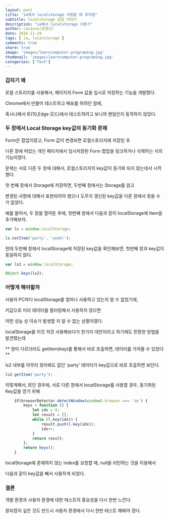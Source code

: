 ```yaml
---
layout: post
title: "ie에서 localstorage 사용할 때 유의점"
subtitle: localstorage 삽질 이야기
description: "ie에서 localstorage 사용기"
author: cacacoo(권형신)
date: 2016-11-29
tags: [ ie, localstorage ]
comments: true
share: true
image: 'images/learncomputer-programing.jpg'
thumbnail: 'images/learncomputer-programing.jpg'
categories: ['Tech']
---
```



### 갑자기 왜

로컬 스토리지를 사용해서, 페이지의 Form 값을 임시로 저장하는 기능을 개발했다.

Chrome에서 만들어 테스트하고 배포를 하려던 참에,

혹시나해서 IE(10,Edge 모드)에서 테스트하려고 보니까 왠일인지 동작하지 않았다.


### 두 창에서 Local Storage key값의 동기화 문제

Form은 팝업이였고, Form 값이 변경되면 로컬스토리지에 저장된 후

다른 창에 떠있는 개인 페이지에서 임시저장된 Form 팝업을 링크하거나 삭제하는 식의 기능이였다.


문제는 서로 다른 두 창에 대해서, 로컬스토리지의 key값이 동기화 되지 않는데서 시작했다.

첫 번째 창에서 Storage에 저장하면, 두번째 창에서는 Storage를 읽고

변경된 사항에 대해서 표현되어야 했으나 도무지 갱신된 key값을 다른 창에서 찾을 수가 없었다.


예를 들어서, 두 창을 열어둔 후에, 첫번째 창에서 다음과 같이 localStorage에 Item을 추가해보자.

```js
var ls = window.localStorage;

ls.setItem('party', 'yeah!');
```

헌데 두번째 창에서 localStorage에 저장된 key값을 확인해보면, 첫번째 창과 key값이 동일하지 않다.

```js
var ls2 = window.localStorage;

Object.keys(ls2);
```

### 어떻게 해야할까

사용자 PC마다 localStorage를 얼마나 사용하고 있는지 알 수 없었기에,

키값으로 미리 데이터를 필터링해서 사용하지 않으면

어떤 성능 상 이슈가 발생할 지 알 수 없는 상황이였다.


localStorage를 이것 저것 사용해보다가 한가지 대안이라고 하기에도 민망한 방법을 발견했는데

** 창이 다르더라도 getItem(key)를 통해서 바로 호출하면, 데이터를 가져올 수 있었다 **

ls2 내부를 아무리 찾아봐도 없던 'party' 데이터가 key값으로 바로 호출하면 보인다.

```js
ls2.getItem('party');
```

이렇게해서, IE인 경우에, 서로 다른 창에서 localStorage를 사용할 경우, 동기화된 Key값을 얻기 위해

```js
	if(browserDetector.detectWindow(window).browser === 'ie') {
		keys = function () {
			let idx = 0;
			let result = [];
			while (l.key(idx)) {
				result.push(l.key(idx));
				idx++;
			}
			return result;
		};
		return keys();
	}
```
localStorage에 존재하지 않는 index를 요청할 때, null을 리턴하는 것을 이용해서

다음과 같이 key값을 빼서 사용하게 되었다.

### 결론

개발 환경과 사용자 환경에 대한 테스트의 중요성을 다시 한번 느낀다.

잘되겠지 싶은 것도 반드시 사용자 환경에서 다시 한번 테스트 해봐야 겠다.

